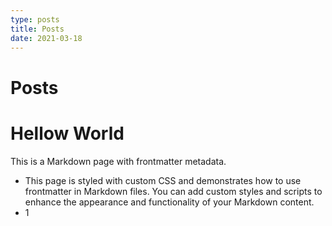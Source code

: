 ```yaml
---
type: posts
title: Posts
date: 2021-03-18
---
```


# Posts

# Hellow World
This is a Markdown page with frontmatter metadata.

- This page is styled with custom CSS and demonstrates how to use frontmatter in Markdown files. You can add custom styles and scripts to enhance the appearance and functionality of your Markdown content.
- 1